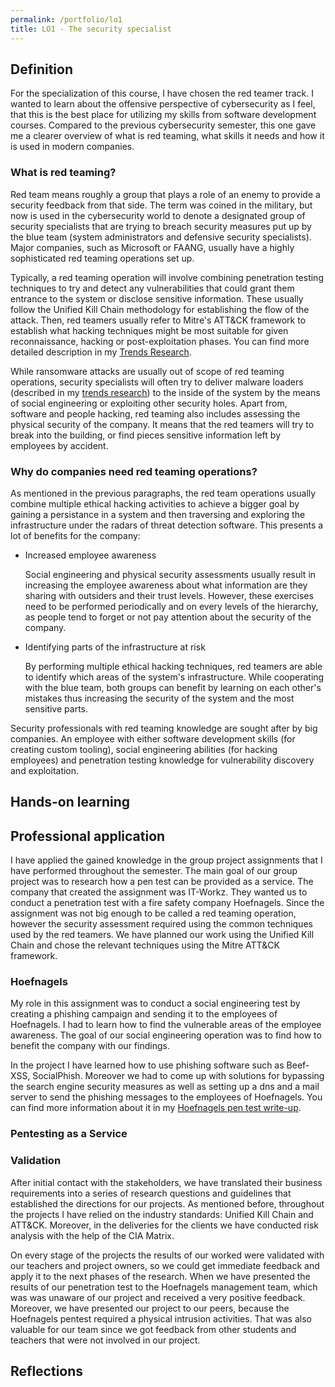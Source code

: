 ```yaml
---
permalink: /portfolio/lo1
title: LO1 - The security specialist
---
```


## Definition

For the specialization of this course, I have chosen the red teamer track. I wanted to learn about the offensive perspective of cybersecurity as I feel,
that this is the best place for utilizing my skills from software development courses. Compared to the previous cybersecurity semester, this one gave me
a clearer overview of what is red teaming, what skills it needs and how it is used in modern companies.

### What is red teaming?

Red team means roughly a group that plays a role of an enemy to provide a security feedback from that side. The term was coined in the military, but now
is used in the cybersecurity world to denote a designated group of security specialists that are trying to breach security measures put up by the blue team
(system administrators and defensive security specialists). Major companies, such as Microsoft or FAANG, usually have a highly sophisticated red teaming
operations set up.

Typically, a red teaming operation will involve combining penetration testing techniques to try and detect any vulnerabilities that could grant them entrance
to the system or disclose sensitive information. These usually follow the Unified Kill Chain methodology for establishing the flow of the attack. Then, red
teamers usually refer to Mitre's ATT&CK framework to establish what hacking techniques might be most suitable for given reconnaissance, hacking or
post-exploitation phases. You can find more detailed description in my
[Trends Research](https://malpa222.github.io/portfolio/redt/trends#what-standards-and-methodologies-are-used-in-red-teaming-by-cybersecurity-companies).

While ransomware attacks are usually out of scope of red teaming operations, security specialists will often try to deliver malware loaders (described in
my [trends research](https://malpa222.github.io/portfolio/redt/trends#what-kind-of-malware-is-on-the-rise-right-now)) to the inside of the
system by the means of social engineering or exploiting other security holes. Apart from, software and people hacking, red teaming also includes assessing
the physical security of the company. It means that the red teamers will try to break into the building, or find pieces sensitive information left by
employees by accident.

### Why do companies need red teaming operations?

As mentioned in the previous paragraphs, the red team operations usually combine multiple ethical hacking activities to achieve a bigger goal by gaining
a persistance in a system and then traversing and exploring the infrastructure under the radars of threat detection software. This presents a lot of
benefits for the company:

- Increased employee awareness

    Social engineering and physical security assessments usually result in increasing the employee awareness about what information are they sharing with
    outsiders and their trust levels. However, these exercises need to be performed periodically and on every levels of the hierarchy, as people tend to
    forget or not pay attention about the security of the company.

- Identifying parts of the infrastructure at risk

    By performing multiple ethical hacking techniques, red teamers are able to identify which areas of the system's infrastructure. While cooperating
    with the blue team, both groups can benefit by learning on each other's mistakes thus increasing the security of the system and the most
    sensitive parts.

Security professionals with red teaming knowledge are sought after by big companies. An employee with either software development skills (for creating custom
tooling), social engineering abilities (for hacking employees) and penetration testing knowledge for vulnerability discovery and exploitation.

## Hands-on learning

## Professional application

I have applied the gained knowledge in the group project assignments that I have performed throughout the semester. The main goal of our group project was
to research how a pen test can be provided as a service. The company that created the assignment was IT-Workz. They wanted us to conduct a penetration test
with a fire safety company Hoefnagels. Since the assignment was not big enough to be called a red teaming operation, however the security assessment required
using the common techniques used by the red teamers. We have planned our work using the Unified Kill Chain and chose the relevant techniques using the Mitre
ATT&CK framework.

### Hoefnagels

My role in this assignment was to conduct a social engineering test by creating a phishing campaign and sending it to the employees of Hoefnagels. I had to
learn how to find the vulnerable areas of the employee awareness. The goal of our social engineering operation was to find how to benefit the company with
our findings.

In the project I have learned how to use phishing software such as Beef-XSS, SocialPhish. Moreover we had to come up with solutions for bypassing the
search engine security measures as well as setting up a dns and a mail server to send the phishing messages to the employees of Hoefnagels. You can find
more information about it in my [Hoefnagels pen test write-up](https://malpa222.github.io/portfolio/group/phishing).

### Pentesting as a Service

### Validation

After initial contact with the stakeholders, we have translated their business requirements into a series of research questions and guidelines that
established the directions for our projects. As mentioned before, throughout the projects I have relied on the industry standards: Unified Kill Chain
and ATT&CK. Moreover, in the deliveries for the clients we have conducted risk analysis with the help of the CIA Matrix.

On every stage of the projects the results of our worked were validated with our teachers and project owners, so we could get immediate feedback and
apply it to the next phases of the research. When we have presented the results of our penetration test to the Hoefnagels management team, which
was was unaware of our project and received a very positive feedback. Moreover, we have presented our project to our peers, because the Hoefnagels
pentest required a physical intrusion activities. That was also valuable for our team since we got feedback from other students and teachers that
were not involved in our project.

## Reflections
